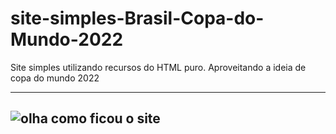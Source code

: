 # site-simples-Brasil-Copa-do-Mundo-2022
 Site simples utilizando recursos do HTML puro. Aproveitando a ideia de copa do mundo 2022

---
![olha como ficou o site](https://user-images.githubusercontent.com/78625466/205696507-9faac50c-143a-4888-9dba-a5d25b6340db.PNG)
---
